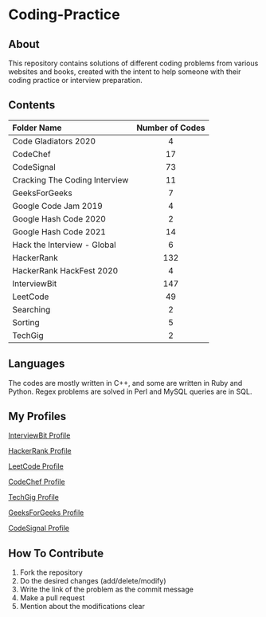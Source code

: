 
# Coding-Practice

## About

This repository contains solutions of different coding problems from various websites and books, created with the intent to help someone with their coding practice or interview preparation.

## Contents

| Folder Name | Number of Codes |
|    :---     |      :---:      |
| Code Gladiators 2020 | 4 |
| CodeChef | 17 |
| CodeSignal | 73 |
| Cracking The Coding Interview | 11 |
| GeeksForGeeks | 7 |
| Google Code Jam 2019 | 4 |
| Google Hash Code 2020 | 2 |
| Google Hash Code 2021 | 14 |
| Hack the Interview - Global | 6 |
| HackerRank | 132 |
| HackerRank HackFest 2020 | 4 |
| InterviewBit | 147 |
| LeetCode | 49 |
| Searching | 2 |
| Sorting | 5 |
| TechGig | 2 |

## Languages

The codes are mostly written in C++, and some are written in Ruby and Python. Regex problems are solved in Perl and MySQL queries are in SQL.

## My Profiles

[InterviewBit Profile](https://www.interviewbit.com/profile/rajan-pandey)

[HackerRank Profile](https://www.hackerrank.com/RajanPandey)

[LeetCode Profile](https://leetcode.com/rkpandey/)

[CodeChef Profile](https://www.codechef.com/users/rkpandey)

[TechGig Profile](https://techgig.com/rajanpandey6)

[GeeksForGeeks Profile](https://auth.geeksforgeeks.org/user/rajanpandey2/practice/)

[CodeSignal Profile](https://app.codesignal.com/profile/rajan_p3)

## How To Contribute

1. Fork the repository
2. Do the desired changes (add/delete/modify)
3. Write the link of the problem as the commit message
4. Make a pull request
5. Mention about the modifications clear